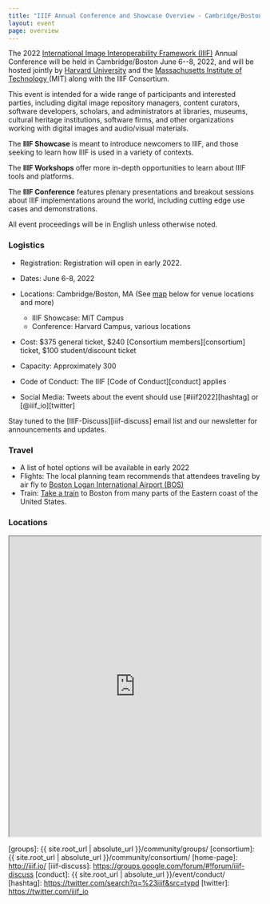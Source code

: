 ```yaml
---
title: "IIIF Annual Conference and Showcase Overview - Cambridge/Boston, MA - June 6-10, 2022"
layout: event
page: overview
---
```


The 2022 [International Image Interoperability Framework (IIIF)][iiif] Annual Conference will be held in Cambridge/Boston June 6--8, 2022, and will be hosted jointly by [Harvard University][harvard] and the [Massachusetts Institute of Technology ][mit] (MIT) along with the IIIF Consortium.

This event is intended for a wide range of participants and interested parties, including digital image repository managers, content curators, software developers, scholars, and administrators at libraries, museums, cultural heritage institutions, software firms, and other organizations working with digital images and audio/visual materials.

The **IIIF Showcase** is meant to introduce newcomers to IIIF, and those seeking to learn how IIIF is used in a variety of contexts.

The **IIIF Workshops** offer more in-depth opportunities to learn about IIIF tools and platforms.

The **IIIF Conference** features plenary presentations and breakout sessions about IIIF implementations around the world, including cutting edge use cases and demonstrations.

All event proceedings will be in English unless otherwise noted.


### Logistics

* Registration: Registration will open in early 2022.
* Dates: June 6-8, 2022
* Locations: Cambridge/Boston, MA (See [map](#locations) below for venue locations and more)
    - IIIF Showcase: MIT Campus
    - Conference: Harvard Campus, various locations

* Cost: $375 general ticket, $240 [Consortium members][consortium] ticket, $100 student/discount ticket
* Capacity: Approximately 300
* Code of Conduct: The IIIF [Code of Conduct][conduct] applies
* Social Media: Tweets about the event should use [#iiif2022][hashtag] or [@iiif_io][twitter]

Stay tuned to the [IIIF-Discuss][iiif-discuss] email list and our newsletter for announcements and updates.


### Travel

- A list of hotel options will be available in early 2022
- Flights: The local planning team recommends that attendees traveling by air fly to [Boston Logan International Airport (BOS)](https://www.massport.com/logan-airport)
- Train: [Take a train](https://www.amtrak.com/home.html) to Boston from many parts of the Eastern coast of the United States.


<!-- ### Call for Sponsors

We are offering sponsorship for the 2020 IIIF conference and the benefits and costs can be seen on the [sponsorship page][sponsors]. If you are interested in becoming a sponsor please contact <admin@iiif.io>. -->

<!-- ### Outline program

The final program will continue to develop over the next few months but please see the outline below which gives an overview of the Boston IIIF Showcase and Conference. Note the Showcase will require a separate registration to the Conference.

<table class="api-table">
    <thead>
        <tr>
            <th>&nbsp;</th>
            <th><b>Showcase</b></th>
            <th colspan="3"><b>Conference</b></th>
        </tr>
        <tr>
            <th>Time</th>
            <th>Monday 1st June 2020</th>
            <th>Tuesday 2nd June 2020</th>
            <th>Wednesday 3rd June 2020</th>
            <th>Thursday 4th June 2020</th>
        </tr>
    </thead>
    <tbody>
        <tr>
            <td>Morning</td>
            <td>&nbsp;</td>
            <td>Workshops</td>
            <td>Plenary lightning talks and parallel sessions</td>
            <td>Parallel sessions</td>
        </tr>
        <tr>
            <td>Afternoon</td>
            <td>Showcase</td>
            <td>Conference plenary including community updates and lightning talks</td>
            <td>Parallel sessions</td>
            <td>Closing lightning talks and panel sessions</td>
        </tr>
        <tr>
            <td>Evening</td>
            <td>&nbsp;</td>
            <td>Conference reception</td>
            <td>IIIF Consortium members' reception</td>
            <td>&nbsp;</td>
        </tr>
    </tbody>
</table>    --> 

### Locations

<iframe src="https://www.google.com/maps/d/u/0/embed?mid=12xQYwT3lW4hjdJaRWlBayMjb3e0_OQZo&ctrl=true" style="width: 100%; height: 600px"></iframe>


[iiif]: https://iiif.io/
[harvard]: https://www.harvard.edu/
[mit]: https://mit.edu/
[groups]: {{ site.root_url | absolute_url }}/community/groups/
[consortium]: {{ site.root_url | absolute_url }}/community/consortium/
[home-page]: http://iiif.io/
[iiif-discuss]: https://groups.google.com/forum/#!forum/iiif-discuss
[conduct]: {{ site.root_url | absolute_url }}/event/conduct/
[hashtag]: https://twitter.com/search?q=%23iiif&src=typd
[twitter]: https://twitter.com/iiif_io